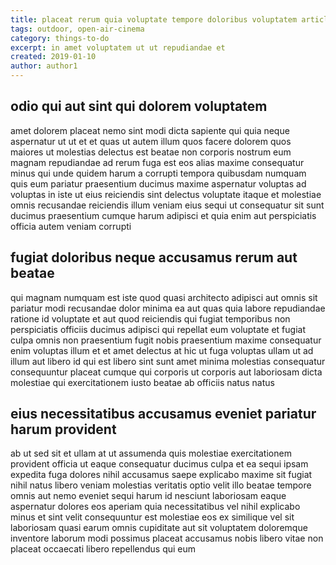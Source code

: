 ```yaml
---
title: placeat rerum quia voluptate tempore doloribus voluptatem article 2605
tags: outdoor, open-air-cinema
category: things-to-do
excerpt: in amet voluptatem ut ut repudiandae et
created: 2019-01-10
author: author1
---
```


## odio qui aut sint qui dolorem voluptatem

amet dolorem placeat nemo sint modi dicta sapiente qui quia neque aspernatur ut ut et et quas ut autem illum quos facere dolorem quos maiores ut molestias delectus est beatae non corporis nostrum eum magnam repudiandae ad rerum fuga est eos alias maxime consequatur minus qui unde quidem harum a corrupti tempora quibusdam numquam quis eum pariatur praesentium ducimus maxime aspernatur voluptas ad voluptas in iste ut eius reiciendis sint delectus voluptate itaque et molestiae omnis recusandae reiciendis illum veniam eius sequi ut consequatur sit sunt ducimus praesentium cumque harum adipisci et quia enim aut perspiciatis officia autem veniam corrupti

## fugiat doloribus neque accusamus rerum aut beatae

qui magnam numquam est iste quod quasi architecto adipisci aut omnis sit pariatur modi recusandae dolor minima ea aut quas quia labore repudiandae ratione id voluptate et aut quod reiciendis qui fugiat temporibus non perspiciatis officiis ducimus adipisci qui repellat eum voluptate et fugiat culpa omnis non praesentium fugit nobis praesentium maxime consequatur enim voluptas illum et et amet delectus at hic ut fuga voluptas ullam ut ad illum aut libero id qui est libero sint sunt amet minima molestias consequatur consequuntur placeat cumque qui corporis ut corporis aut laboriosam dicta molestiae qui exercitationem iusto beatae ab officiis natus natus

## eius necessitatibus accusamus eveniet pariatur harum provident

ab ut sed sit et ullam at ut assumenda quis molestiae exercitationem provident officia ut eaque consequatur ducimus culpa et ea sequi ipsam expedita fuga dolores nihil accusamus saepe explicabo maxime sit fugiat nihil natus libero veniam molestias veritatis optio velit illo beatae tempore omnis aut nemo eveniet sequi harum id nesciunt laboriosam eaque aspernatur dolores eos aperiam quia necessitatibus vel nihil explicabo minus et sint velit consequuntur est molestiae eos ex similique vel sit laboriosam quasi earum omnis cupiditate aut sit voluptatem doloremque inventore laborum modi possimus placeat accusamus nobis libero vitae non placeat occaecati libero repellendus qui eum
